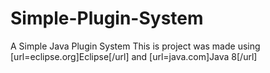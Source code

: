 # Simple-Plugin-System
A Simple Java Plugin System
This is project was made using [url=eclipse.org]Eclipse[/url] and [url=java.com]Java 8[/url]
